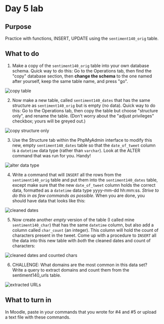 # Day 5 lab
## Purpose
Practice with functions, INSERT, UPDATE using the `sentiment140_orig` table.
## What to do
1. Make a copy of the `sentiment140_orig` table into your own database schema. Quick way to do this: Go to the Operations tab, then find the "copy" database section, then **change the schema** to the one named after yourself, keep the same table name, and press "go".

![copy table](https://github.com/megansquire/CSC301Fall2018/blob/master/images/day5lab.1.png)

2. Now make a new table, called `sentiment140_dates` that has the same structure as `sentiment140_orig` but is empty (no data). Quick way to do this: Go to the Operations tab, then copy the table but choose "structure only", and rename the table. (Don't worry about the "adjust privileges" checkbox; yours will be greyed out.)

![copy structure only](https://github.com/megansquire/CSC301Fall2018/blob/master/images/day5lab.2.png)

3. Use the Structure tab within the PhpMyAdmin interface to modify this new, empty `sentiment140_dates` table so that the `date_of_tweet` column is a `datetime` data type (rather than `varchar`). Look at the ALTER command that was run for you. Handy!

![alter data type](https://github.com/megansquire/CSC301Fall2018/blob/master/images/day5lab.3.png)

4. Write a command that will ```INSERT``` all the rows from the `sentiment140_orig` table and put them into the `sentiment140_dates` table, except make sure that the new `date_of_tweet` column holds the correct data, formatted as a `datetime` data type yyyy-mm-dd hh:mm:ss. *Strive to do this in as few commands as possible.* When you are done, you should have data that looks like this: 

![cleaned dates](https://github.com/megansquire/CSC301Fall2018/blob/master/images/day5lab.4.png)

5. Now create another *empty* version of the table (I called mine `sentiment140_char`) that has the same `datetime` column, but also add a column called `char_count` (an integer). This column will hold the count of characters present in the tweet. Come up with a procedure to ```INSERT``` all the data into this new table with *both* the cleaned dates and count of characters:

![cleaned dates and counted chars](https://github.com/megansquire/CSC301Fall2018/blob/master/images/day5lab.5.png)

6. CHALLENGE: What domains are the most common in this data set? Write a query to extract domains and count them from the sentiment140_urls table.

![extracted URLs](https://github.com/megansquire/CSC301Fall2018/blob/master/images/day5Lab.6.png)

## What to turn in
In Moodle, paste in your commands that you wrote for #4 and #5 or upload a text file with these commands.
